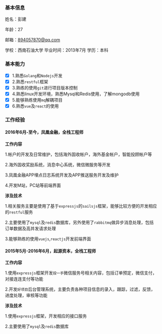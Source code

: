 ### 基本信息
姓名：彭建

年龄：27

邮箱：894057870@qq.com

学校：西南石油大学 毕业时间：2013年7月 学历：本科

### 基本能力
- [x] 1.熟悉`Golang`和`Nodejs`开发
- [x] 2.熟悉`restful`框架
- [x] 3.熟练的使用`git`进行项目版本控制
- [x] 4.熟悉linux开发环境，熟悉Mysql和Redis使用，了解mongodb使用
- [x] 5.能够熟练使用`mq`解耦项目
- [x] 6.熟悉`vue`及`react`的使用

### 工作经验

#### 2016年6月-至今，凤凰金融，全栈工程师
**工作内容**

1.帐户的开发及日常维护，包括海外固收帐户，海外基金帐户，智能投顾帐户等

2.海外固收奖励系统，消息中心系统，微信微服务等开发

3.凤凰金融APP埋点日志系统开发及APP推送服务开发及维护

4.开发M站，PC站等前端界面

**涉及技术**

1.相关服务主要是使用了基于`expressjs`的`sailsjs`框架，能够比较方便的开发相应的`restful`服务

2.主要使用了`mysql`及`redis`数据库，另外使用了`rabbitmq`做异步消息处理，包括订单数据及高并发请求处理

3.能够熟练的使用`vuejs`,`reactjs`开发前端界面


#### 2015年5月-2016年6月，起源资本，全栈工程师
**工作内容**

1.使用`expressjs`框架开发`投一手`微信服务号相关内容，包括订单预定，微信支付，对接连连支付等功能

2.开发`好项目`后台管理系统，主要负责各种项目信息的录入，跟踪，过滤，反馈，进度处理，审核等功能

**涉及技术**

1.使用`expressjs`框架，开发相应的接口服务

2.主要使用了`mysql`及`redis`数据库
